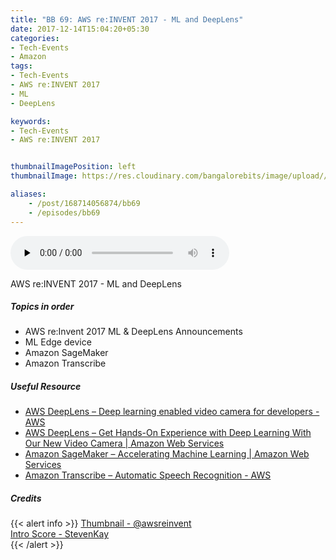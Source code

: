 ```yaml
---
title: "BB 69: AWS re:INVENT 2017 - ML and DeepLens"
date: 2017-12-14T15:04:20+05:30
categories:
- Tech-Events
- Amazon
tags:
- Tech-Events
- AWS re:INVENT 2017
- ML
- DeepLens

keywords:
- Tech-Events
- AWS re:INVENT 2017


thumbnailImagePosition: left
thumbnailImage: https://res.cloudinary.com/bangalorebits/image/upload//w_400,h_400,c_fill,r_max/v1517410322/bb-episode-assets/bb69-thumbnail.jpg

aliases:
    - /post/168714056874/bb69
    - /episodes/bb69
---
```

<audio controls="controls" controls style="width: 350px;" preload="none" id="audio_player"><source  src='https://audio.simplecast.com/9b968163.mp3' type="audio/mp3">  </audio><BR>
<!--<iframe frameborder='0' height='200px' scrolling='no' seamless src='https://embed.simplecast.com/9b968163?color=f5f5f5' width='100%'></iframe> -->
AWS re:INVENT 2017 - ML and DeepLens
 <!--more-->

##### Topics in order

 *   AWS re:Invent 2017 ML & DeepLens Announcements
 *   ML Edge device
 *   Amazon SageMaker
 *   Amazon Transcribe


##### Useful Resource
*   [AWS DeepLens – Deep learning enabled video camera for developers - AWS](https://aws.amazon.com/deeplens/)
*   [AWS DeepLens – Get Hands-On Experience with Deep Learning With Our New Video Camera | Amazon Web Services](https://aws.amazon.com/blogs/aws/deeplens/)
*   [Amazon SageMaker – Accelerating Machine Learning | Amazon Web Services](https://aws.amazon.com/blogs/aws/sagemaker/)
*   [Amazon Transcribe – Automatic Speech Recognition - AWS](https://aws.amazon.com/transcribe/)
##### Credits

{{< alert info  >}}
  [Thumbnail - @awsreinvent](https://twitter.com/awsreinvent?lang=en) <BR>
  [Intro Score - StevenKay](https://plus.google.com/+StevenKay_Detachment)<BR>
{{< /alert >}}
